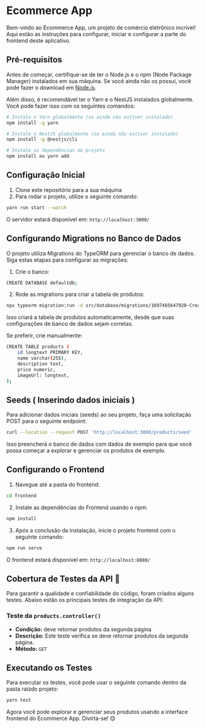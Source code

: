 # Ecommerce App

Bem-vindo ao Ecommerce App, um projeto de comércio eletrônico incrível! Aqui estão as instruções para configurar, iniciar e configurar a parte do frontend deste aplicativo.

## Pré-requisitos

Antes de começar, certifique-se de ter o Node.js e o npm (Node Package Manager) instalados em sua máquina. Se você ainda não os possui, você pode fazer o download em [Node.js](https://nodejs.org/).

Além disso, é recomendável ter o Yarn e o NestJS instalados globalmente. Você pode fazer isso com os seguintes comandos:

```bash
# Instale o Yarn globalmente (se ainda não estiver instalado)
npm install -g yarn

# Instale o NestJS globalmente (se ainda não estiver instalado)
npm install -g @nestjs/cli

# Instale as dependências do projeto
npm install ou yarn add
```

## Configuração Inicial
1. Clone este repositório para a sua máquina
2. Para rodar o projeto, utilize o seguinte comando:

```bash
yarn run start --watch
```
O servidor estará disponível em: `http://localhost:3000/`

## Configurando Migrations no Banco de Dados
O projeto utiliza Migrations do TypeORM para gerenciar o banco de dados. Siga estas etapas para configurar as migrações:

1. Crie o banco:
```bash
CREATE DATABASE defaultdb;
```

2. Rode as migrations para criar a tabela de produtos:
```bash
npx typeorm migration:run -d src/database/migrations/1697485647920-CreateProductsTable.ts
```

Isso criará a tabela de produtos automaticamente, desde que suas configurações de banco de dados sejam corretas.

Se preferir, crie manualmente:
```bash
CREATE TABLE products (
    id longtext PRIMARY KEY,
    name varchar(255),
    description text,
    price numeric,
    imageUrl: longtext,
);
```
## Seeds ( Inserindo dados iniciais )
Para adicionar dados iniciais (seeds) ao seu projeto, faça uma solicitação POST para o seguinte endpoint:

```bash
curl --location --request POST 'http://localhost:3000/products/seed'
```

Isso preencherá o banco de dados com dados de exemplo para que você possa começar a explorar e gerenciar os produtos de exemplo.

## Configurando o Frontend
1. Navegue até a pasta do frontend:
```bash
cd frontend
```

2. Instale as dependências do Frontend usando o npm:
```bash
npm install
```

3. Após a conclusão da instalação, inicie o projeto frontend com o seguinte comando:
```bash
npm run serve
```

O frontend estará disponível em: `http://localhost:8080/`

## Cobertura de Testes da API 🧪

Para garantir a qualidade e confiabilidade do código, foram criados alguns testes. Abaixo estão os principais testes de integração da API:

### Teste da `products.controller()`

- **Condição:** deve retornar produtos da segunda página
- **Descrição:** Este teste verifica se deve retornar produtos da segunda página.
- **Método:** `GET`

## Executando os Testes

Para executar os testes, você pode usar o seguinte comando dentro da pasta raízdo projeto:

```bash
yarn test
```

Agora você pode explorar e gerenciar seus produtos usando a interface frontend do Ecommerce App. Divirta-se! 😊
